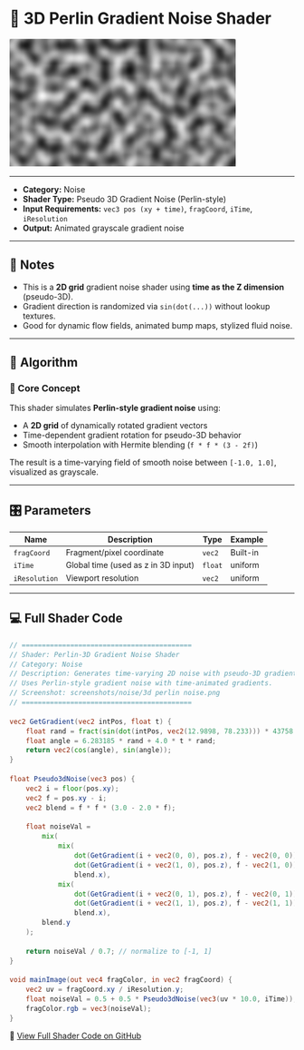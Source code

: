 # 🧩 3D Perlin Gradient Noise Shader

<img src="https://github.com/saeedelsayed/Procedural-Shaders/blob/main/screenshots/noise/3d%20perlin%20noise.png?raw=true" alt="3D Perlin Noise Output" width="400" height="225">

---

- **Category:** Noise  
- **Shader Type:** Pseudo 3D Gradient Noise (Perlin-style)  
- **Input Requirements:** `vec3 pos (xy + time)`, `fragCoord`, `iTime`, `iResolution`  
- **Output:** Animated grayscale gradient noise

---

## 📌 Notes

- This is a **2D grid** gradient noise shader using **time as the Z dimension** (pseudo-3D).
- Gradient direction is randomized via `sin(dot(...))` without lookup textures.
- Good for dynamic flow fields, animated bump maps, stylized fluid noise.

---

## 🧠 Algorithm

### 🔷 Core Concept

This shader simulates **Perlin-style gradient noise** using:

- A **2D grid** of dynamically rotated gradient vectors  
- Time-dependent gradient rotation for pseudo-3D behavior  
- Smooth interpolation with Hermite blending (`f * f * (3 - 2f)`)

The result is a time-varying field of smooth noise between `[-1.0, 1.0]`, visualized as grayscale.

---

## 🎛️ Parameters

| Name         | Description                          | Type    | Example     |
|--------------|--------------------------------------|---------|-------------|
| `fragCoord`  | Fragment/pixel coordinate             | `vec2`  | Built-in    |
| `iTime`      | Global time (used as z in 3D input)   | `float` | uniform     |
| `iResolution`| Viewport resolution                   | `vec2`  | uniform     |

---

## 💻 Full Shader Code

```glsl
// ==========================================
// Shader: Perlin-3D Gradient Noise Shader
// Category: Noise
// Description: Generates time-varying 2D noise with pseudo-3D gradient noise using dynamic gradients.
// Uses Perlin-style gradient noise with time-animated gradients.
// Screenshot: screenshots/noise/3d perlin noise.png
// ==========================================

vec2 GetGradient(vec2 intPos, float t) {
    float rand = fract(sin(dot(intPos, vec2(12.9898, 78.233))) * 43758.5453);
    float angle = 6.283185 * rand + 4.0 * t * rand;
    return vec2(cos(angle), sin(angle));
}

float Pseudo3dNoise(vec3 pos) {
    vec2 i = floor(pos.xy);
    vec2 f = pos.xy - i;
    vec2 blend = f * f * (3.0 - 2.0 * f);

    float noiseVal = 
        mix(
            mix(
                dot(GetGradient(i + vec2(0, 0), pos.z), f - vec2(0, 0)),
                dot(GetGradient(i + vec2(1, 0), pos.z), f - vec2(1, 0)),
                blend.x),
            mix(
                dot(GetGradient(i + vec2(0, 1), pos.z), f - vec2(0, 1)),
                dot(GetGradient(i + vec2(1, 1), pos.z), f - vec2(1, 1)),
                blend.x),
        blend.y
    );

    return noiseVal / 0.7; // normalize to [-1, 1]
}

void mainImage(out vec4 fragColor, in vec2 fragCoord) {
    vec2 uv = fragCoord.xy / iResolution.y;
    float noiseVal = 0.5 + 0.5 * Pseudo3dNoise(vec3(uv * 10.0, iTime));
    fragColor.rgb = vec3(noiseVal);
}
```
🔗 [View Full Shader Code on GitHub](https://github.com/friedaxvictoria/procedural_shader_framework/blob/main/shaders/shaders/noise/3D_Perlin_noise.glsl)
